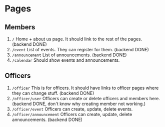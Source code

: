 # Pages

## Members
1. `/` Home + about us page. It should link to the rest of the pages. (backend DONE)
2. `/event` List of events. They can register for them. (backend DONE)
3. `/announcement` List of announcements. (backend DONE)
4. `/calendar` Should show events and announcements.

## Officers
1. `/officer` This is for officers. It should have links to officer pages where they can change stuff. (backend DONE)
2. `/officer/user` Officers can create or delete officers and members here. (backend DONE, don't know why creating member not working.)
3. `/officer/event` Officers can create, update, delete events.
4. `/officer/announcement` Officers can create, update, delete announcements. (backend DONE)
